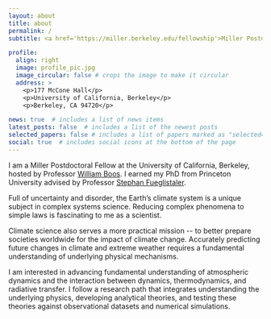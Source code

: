```yaml
---
layout: about
title: about
permalink: /
subtitle: <a href='https://miller.berkeley.edu/fellowship'>Miller Postdoctoral Fellow.</a> University of California, Berkeley

profile:
  align: right
  image: profile_pic.jpg
  image_circular: false # crops the image to make it circular
  address: >
    <p>177 McCone Hall</p>
    <p>University of California, Berkeley</p>
    <p>Berkeley, CA 94720</p>

news: true  # includes a list of news items
latest_posts: false  # includes a list of the newest posts
selected_papers: false # includes a list of papers marked as "selected={true}"
social: true  # includes social icons at the bottom of the page
---
```



I am a Miller Postdoctoral Fellow at the University of California, Berkeley, hosted by Professor <a href='https://boos.berkeley.edu'>William Boos</a>. I earned my PhD from Princeton University advised by Professor <a href='https://fueglistaler.princeton.edu'>Stephan Fueglistaler</a>. 

Full of uncertainty and disorder, the Earth’s climate system is a unique subject in complex systems science. Reducing complex phenomena to simple laws is fascinating to me as a scientist. 

Climate science also serves a more practical mission -- to better prepare societies worldwide for the impact of climate change. Accurately predicting future changes in climate and extreme weather requires a fundamental understanding of underlying physical mechanisms.

I am interested in advancing fundamental understanding of atmospheric dynamics and the interaction between dynamics, thermodynamics, and radiative transfer. I follow a research path that integrates understanding the underlying physics, developing analytical theories, and testing these theories against observational datasets and numerical simulations.



